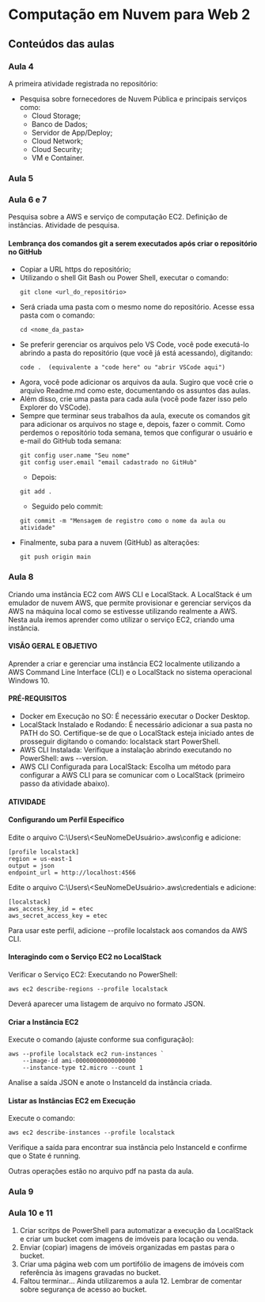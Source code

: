 # Computação em Nuvem para Web 2
## Conteúdos das aulas

### Aula 4
A primeira atividade registrada no repositório:
* Pesquisa sobre fornecedores de Nuvem Pública e principais serviços como:
    - Cloud Storage;
    - Banco de Dados;
    - Servidor de App/Deploy;
    - Cloud Network;
    - Cloud Security;
    - VM e Container.

### Aula 5


### Aula 6 e 7
Pesquisa sobre a AWS e serviço de computação EC2. Definição de instâncias. Atividade de pesquisa.

#### Lembrança dos comandos git a serem executados após criar o repositório no GitHub
* Copiar a URL https do repositório;
* Utilizando o shell Git Bash ou Power Shell, executar o comando:
    ```
    git clone <url_do_repositório>
    ```
* Será criada uma pasta com o mesmo nome do repositório. Acesse essa pasta com o comando:
    ```
    cd <nome_da_pasta>
    ```
* Se preferir gerenciar os arquivos pelo VS Code, você pode executá-lo abrindo a pasta do repositório (que você já está acessando), digitando:
    ```
    code .  (equivalente a "code here" ou "abrir VSCode aqui")
    ```
* Agora, você pode adicionar os arquivos da aula. Sugiro que você crie o arquivo Readme.md como este, documentando os assuntos das aulas.
* Além disso, crie uma pasta para cada aula (você pode fazer isso pelo Explorer do VSCode).
* Sempre que terminar seus trabalhos da aula, execute os comandos git para adicionar os arquivos no stage e, depois, fazer o commit. Como perdemos o repositório toda semana, temos que configurar o usuário e e-mail do GitHub toda semana:
    ```
    git config user.name "Seu nome"
    git config user.email "email cadastrado no GitHub"
    ```  
    - Depois:
    ```
    git add .
    ```
    - Seguido pelo commit:
    ```
    git commit -m "Mensagem de registro como o nome da aula ou atividade"
    ```
* Finalmente, suba para a nuvem (GitHub) as alterações:
    ```
    git push origin main
    ```

### Aula 8

Criando uma instância EC2 com AWS CLI e LocalStack. A LocalStack é um emulador de nuvem AWS, que permite provisionar e gerenciar serviços da AWS na máquina local como se estivesse utilizando realmente a AWS. Nesta aula iremos aprender como utilizar o serviço EC2, criando uma instância.

#### VISÃO GERAL E OBJETIVO
Aprender a criar e gerenciar uma instância EC2 localmente utilizando a AWS Command Line Interface (CLI) e o LocalStack no sistema operacional Windows 10.

#### PRÉ-REQUISITOS
* Docker em Execução no SO: É necessário executar o Docker Desktop.
* LocalStack Instalado e Rodando: É necessário adicionar a sua pasta no PATH do SO. Certifique-se de que o LocalStack esteja iniciado antes de prosseguir digitando o comando: localstack start PowerShell.
* AWS CLI Instalada: Verifique a instalação abrindo executando no PowerShell: aws --version.
* AWS CLI Configurada para LocalStack: Escolha um método para configurar a AWS CLI para se comunicar com o LocalStack (primeiro passo da atividade abaixo).

#### ATIVIDADE

#### Configurando um Perfil Específico
Edite o arquivo C:\Users\\<SeuNomeDeUsuário>\.aws\config e adicione:
```
[profile localstack]
region = us-east-1
output = json
endpoint_url = http://localhost:4566
```

Edite o arquivo C:\Users\\<SeuNomeDeUsuário>\.aws\credentials e adicione: 
``` 
[localstack]
aws_access_key_id = etec
aws_secret_access_key = etec 
```
Para usar este perfil, adicione --profile localstack aos comandos da AWS CLI.

#### Interagindo com o Serviço EC2 no LocalStack
Verificar o Serviço EC2: Executando no PowerShell:
```
aws ec2 describe-regions --profile localstack
```
Deverá aparecer uma listagem de arquivo no formato JSON.

#### Criar a Instância EC2
Execute o comando (ajuste conforme sua configuração): 
```
aws --profile localstack ec2 run-instances `
	--image-id ami-00000000000000000 `
	--instance-type t2.micro --count 1
```
Analise a saída JSON e anote o InstanceId da instância criada.


#### Listar as Instâncias EC2 em Execução

Execute o comando:
```
aws ec2 describe-instances --profile localstack
```
Verifique a saída para encontrar sua instância pelo InstanceId e confirme que o State é running.

Outras operações estão no arquivo pdf na pasta da aula.

### Aula 9

### Aula 10 e 11
1) Criar scritps de PowerShell para automatizar a execução da LocalStack e criar um bucket com imagens de imóveis para locação ou venda.
2) Enviar (copiar) imagens de imóveis organizadas em pastas para o bucket.
3) Criar uma página web com um portifólio de imagens de imóveis com referência às imagens gravadas no bucket.
4) Faltou terminar... Ainda utilizaremos a aula 12. Lembrar de comentar sobre segurança de acesso ao bucket.



